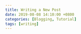 ```yaml
---
title: Writing a New Post
date: 2019-08-08 14:10:00 +0800
categories: [Blogging, Tutorial]
tags: [writing]
---
```

